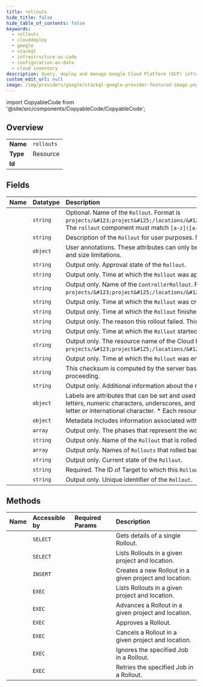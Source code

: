 ```yaml
---
title: rollouts
hide_title: false
hide_table_of_contents: false
keywords:
  - rollouts
  - clouddeploy
  - google    
  - stackql
  - infrastructure-as-code
  - configuration-as-data
  - cloud inventory
description: Query, deploy and manage Google Cloud Platform (GCP) infrastructure and resources using SQL
custom_edit_url: null
image: /img/providers/google/stackql-google-provider-featured-image.png
---
```


import CopyableCode from '@site/src/components/CopyableCode/CopyableCode';




## Overview
<table><tbody>
<tr><td><b>Name</b></td><td><code>rollouts</code></td></tr>
<tr><td><b>Type</b></td><td>Resource</td></tr>
<tr><td><b>Id</b></td><td><CopyableCode code="clouddeploy.rollouts" /></td></tr>
</tbody></table>

## Fields
| Name | Datatype | Description |
|:-----|:---------|:------------|
| <CopyableCode code="name" /> | `string` | Optional. Name of the `Rollout`. Format is `projects/&#123;project&#125;/locations/&#123;location&#125;/deliveryPipelines/&#123;deliveryPipeline&#125;/releases/&#123;release&#125;/rollouts/&#123;rollout&#125;`. The `rollout` component must match `[a-z]([a-z0-9-]&#123;0,61&#125;[a-z0-9])?` |
| <CopyableCode code="description" /> | `string` | Description of the `Rollout` for user purposes. Max length is 255 characters. |
| <CopyableCode code="annotations" /> | `object` | User annotations. These attributes can only be set and used by the user, and not by Cloud Deploy. See https://google.aip.dev/128#annotations for more details such as format and size limitations. |
| <CopyableCode code="approvalState" /> | `string` | Output only. Approval state of the `Rollout`. |
| <CopyableCode code="approveTime" /> | `string` | Output only. Time at which the `Rollout` was approved. |
| <CopyableCode code="controllerRollout" /> | `string` | Output only. Name of the `ControllerRollout`. Format is `projects/&#123;project&#125;/locations/&#123;location&#125;/deliveryPipelines/&#123;deliveryPipeline&#125;/releases/&#123;release&#125;/rollouts/&#123;rollout&#125;`. |
| <CopyableCode code="createTime" /> | `string` | Output only. Time at which the `Rollout` was created. |
| <CopyableCode code="deployEndTime" /> | `string` | Output only. Time at which the `Rollout` finished deploying. |
| <CopyableCode code="deployFailureCause" /> | `string` | Output only. The reason this rollout failed. This will always be unspecified while the rollout is in progress. |
| <CopyableCode code="deployStartTime" /> | `string` | Output only. Time at which the `Rollout` started deploying. |
| <CopyableCode code="deployingBuild" /> | `string` | Output only. The resource name of the Cloud Build `Build` object that is used to deploy the Rollout. Format is `projects/&#123;project&#125;/locations/&#123;location&#125;/builds/&#123;build&#125;`. |
| <CopyableCode code="enqueueTime" /> | `string` | Output only. Time at which the `Rollout` was enqueued. |
| <CopyableCode code="etag" /> | `string` | This checksum is computed by the server based on the value of other fields, and may be sent on update and delete requests to ensure the client has an up-to-date value before proceeding. |
| <CopyableCode code="failureReason" /> | `string` | Output only. Additional information about the rollout failure, if available. |
| <CopyableCode code="labels" /> | `object` | Labels are attributes that can be set and used by both the user and by Cloud Deploy. Labels must meet the following constraints: * Keys and values can contain only lowercase letters, numeric characters, underscores, and dashes. * All characters must use UTF-8 encoding, and international characters are allowed. * Keys must start with a lowercase letter or international character. * Each resource is limited to a maximum of 64 labels. Both keys and values are additionally constrained to be &lt;= 128 bytes. |
| <CopyableCode code="metadata" /> | `object` | Metadata includes information associated with a `Rollout`. |
| <CopyableCode code="phases" /> | `array` | Output only. The phases that represent the workflows of this `Rollout`. |
| <CopyableCode code="rollbackOfRollout" /> | `string` | Output only. Name of the `Rollout` that is rolled back by this `Rollout`. Empty if this `Rollout` wasn't created as a rollback. |
| <CopyableCode code="rolledBackByRollouts" /> | `array` | Output only. Names of `Rollouts` that rolled back this `Rollout`. |
| <CopyableCode code="state" /> | `string` | Output only. Current state of the `Rollout`. |
| <CopyableCode code="targetId" /> | `string` | Required. The ID of Target to which this `Rollout` is deploying. |
| <CopyableCode code="uid" /> | `string` | Output only. Unique identifier of the `Rollout`. |
## Methods
| Name | Accessible by | Required Params | Description |
|:-----|:--------------|:----------------|:------------|
| <CopyableCode code="get" /> | `SELECT` | <CopyableCode code="deliveryPipelinesId, locationsId, projectsId, releasesId, rolloutsId" /> | Gets details of a single Rollout. |
| <CopyableCode code="list" /> | `SELECT` | <CopyableCode code="deliveryPipelinesId, locationsId, projectsId, releasesId" /> | Lists Rollouts in a given project and location. |
| <CopyableCode code="create" /> | `INSERT` | <CopyableCode code="deliveryPipelinesId, locationsId, projectsId, releasesId" /> | Creates a new Rollout in a given project and location. |
| <CopyableCode code="_list" /> | `EXEC` | <CopyableCode code="deliveryPipelinesId, locationsId, projectsId, releasesId" /> | Lists Rollouts in a given project and location. |
| <CopyableCode code="advance" /> | `EXEC` | <CopyableCode code="deliveryPipelinesId, locationsId, projectsId, releasesId, rolloutsId" /> | Advances a Rollout in a given project and location. |
| <CopyableCode code="approve" /> | `EXEC` | <CopyableCode code="deliveryPipelinesId, locationsId, projectsId, releasesId, rolloutsId" /> | Approves a Rollout. |
| <CopyableCode code="cancel" /> | `EXEC` | <CopyableCode code="deliveryPipelinesId, locationsId, projectsId, releasesId, rolloutsId" /> | Cancels a Rollout in a given project and location. |
| <CopyableCode code="ignore_job" /> | `EXEC` | <CopyableCode code="deliveryPipelinesId, locationsId, projectsId, releasesId, rolloutsId" /> | Ignores the specified Job in a Rollout. |
| <CopyableCode code="retry_job" /> | `EXEC` | <CopyableCode code="deliveryPipelinesId, locationsId, projectsId, releasesId, rolloutsId" /> | Retries the specified Job in a Rollout. |
